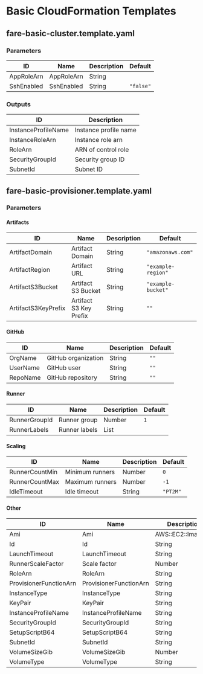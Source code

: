 # Basic CloudFormation Templates

## fare-basic-cluster.template.yaml

### Parameters

| ID         | Name       | Description | Default   |
| ---------- | ---------- | ----------- | --------- |
| AppRoleArn | AppRoleArn | String      |           |
| SshEnabled | SshEnabled | String      | `"false"` |

### Outputs

| ID                  | Description           |
| ------------------- | --------------------- |
| InstanceProfileName | Instance profile name |
| InstanceRoleArn     | Instance role arn     |
| RoleArn             | ARN of control role   |
| SecurityGroupId     | Security group ID     |
| SubnetId            | Subnet ID             |

## fare-basic-provisioner.template.yaml

### Parameters

#### Artifacts

| ID                  | Name                   | Description | Default            |
| ------------------- | ---------------------- | ----------- | ------------------ |
| ArtifactDomain      | Artifact Domain        | String      | `"amazonaws.com"`  |
| ArtifactRegion      | Artifact URL           | String      | `"example-region"` |
| ArtifactS3Bucket    | Artifact S3 Bucket     | String      | `"example-bucket"` |
| ArtifactS3KeyPrefix | Artifact S3 Key Prefix | String      | `""`               |

#### GitHub

| ID       | Name                | Description | Default |
| -------- | ------------------- | ----------- | ------- |
| OrgName  | GitHub organization | String      | `""`    |
| UserName | GitHub user         | String      | `""`    |
| RepoName | GitHub repository   | String      | `""`    |

#### Runner

| ID            | Name          | Description  | Default |
| ------------- | ------------- | ------------ | ------- |
| RunnerGroupId | Runner group  | Number       | `1`     |
| RunnerLabels  | Runner labels | List<String> |         |

#### Scaling

| ID             | Name            | Description | Default  |
| -------------- | --------------- | ----------- | -------- |
| RunnerCountMin | Minimum runners | Number      | `0`      |
| RunnerCountMax | Maximum runners | Number      | `-1`     |
| IdleTimeout    | Idle timeout    | String      | `"PT2M"` |

#### Other

| ID                     | Name                   | Description         | Default      |
| ---------------------- | ---------------------- | ------------------- | ------------ |
| Ami                    | Ami                    | AWS::EC2::Image::Id |              |
| Id                     | Id                     | String              |              |
| LaunchTimeout          | LaunchTimeout          | String              | `"PT10M"`    |
| RunnerScaleFactor      | Scale factor           | Number              | `1`          |
| RoleArn                | RoleArn                | String              | `""`         |
| ProvisionerFunctionArn | ProvisionerFunctionArn | String              |              |
| InstanceType           | InstanceType           | String              | `"m5.large"` |
| KeyPair                | KeyPair                | String              | `""`         |
| InstanceProfileName    | InstanceProfileName    | String              |              |
| SecurityGroupId        | SecurityGroupId        | String              |              |
| SetupScriptB64         | SetupScriptB64         | String              | `""`         |
| SubnetId               | SubnetId               | String              |              |
| VolumeSizeGib          | VolumeSizeGib          | Number              | `64`         |
| VolumeType             | VolumeType             | String              | `"gp3"`      |
